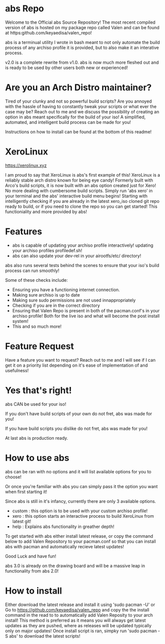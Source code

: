 # abs Repo

Welcome to the Official abs Source Repository! The most recent compiled version of abs is hosted on my package repo called Valen and
can be found at https:github.com/keyaedisa/valen_repo!

abs is a terminual utility I wrote in bash meant to not only automate the build
process of any archiso profile it is provided, but to also make it an
interative process.

v2.0 is a complete rewrite from v1.0. abs is now much more fleshed out and is
ready to be used by other users both new or experienced!

# Are you an Arch Distro maintainer?

Tired of your clunky and not so powerful build scripts? Are you annoyed
with the hassle of having to constantly tweak your scripts or what ever the
case may be? Reach out to me and we discuss the possibility of creating  an
option in abs meant specifically for the build of your iso! A simplified,
automated, and intelligent build process can be made for you!

Instructions on how to install can be found at the bottom of this readme!

# XeroLinux

https://xerolinux.xyz

I am proud to say that XeroLinux is abs's first example of this!
XeroLinux is a reliably stable arch distro known for being eye candy!
Formerly built with Arco's build scripts, it is now built with an abs option
created just for Xero! No more dealing with cumbersome build scripts. Simply run
'abs xero' in your terminal and the abs' interactive build menu begins!
Starting with intelligently checking if you are already in the latest xero_iso
cloned git repo ready to build, or if you need to clone the repo so you can get
started! This functioniality and more provided by abs!

# Features

- abs is capable of updating your archiso profile interactively! updating your archiso profiles
  profiledef.sh!
- abs can also update your dev-rel in your airootfs/etc/ directory!

abs also runs several tests behind the scenes to ensure that your iso's build
process can run smoothly!

Some of these checks include:
- Ensuring you have a functioning internet connection.
- Making sure archiso is up to date
- Making sure sudo permissions are not used innappropriately
- Checking if you are in the correct directory
- Ensuring that Valen Repo is present in both of the pacman.conf's in your archiso profile!
  Both for the live iso and what will become the post install system!
- This and so much more!

# Feature Request

Have a feature you want to request? Reach out to me and I will see if I can get
it on a priority list depending on it's ease of implementation of and
usefulness!

# Yes that's right!

abs CAN be used for your iso!

If you don't have build scripts of your own do not fret, abs was made for you!

If you have build scripts you dislike do not fret, abs was made for you!

At last abs is production ready.

# How to use abs

abs can be ran with no options and it will list available options for you to
choose!

Or once you're familiar with abs you can simply pass it the option you want when first starting it!

Since abs is still in it's infancy, currently there are only 3 available options.
- custom : this option is to be used with your custom archiso profile!
- xero : this option starts an interactive process to build XeroLinux from
latest git!
- help : Explains abs functionality in greather depth!

To get started with abs either install latest release, or copy the command below
to add Valen Repository to your pacman.conf so that you can install abs with
pacman and automatically recieve latest updates!

Good Luck and have fun!

abs 3.0 is already on the drawing board and will be a massive leap in
functionality from abs 2.0!

# How to install
Either download the latest release and install it using 'sudo pacman -U'
or
Go to https://github.com/keyaedisa/valen_repo and copy the the install command in the read to to automatically add Valen Reposity to your arch install!
This method is preferred as it means you will always get latest updates as they are pushed, where as releases will be updated typically only on major updates!
Once install script is ran, simpky run 'sudo pacman -S abs' to download the latest scripts!
